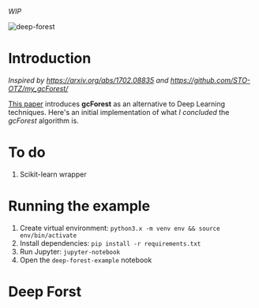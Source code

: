 *WIP*

![deep-forest](http://www.aimechanic.com/wp-content/uploads/2017/03/Deep-Forest.png)

# Introduction

*Inspired by https://arxiv.org/abs/1702.08835 and https://github.com/STO-OTZ/my_gcForest/*


[This paper](https://arxiv.org/abs/1702.08835) introduces **gcForest** as an alternative to
Deep Learning techniques. Here's an initial implementation of what *I concluded* the *gcForest* algorithm is.

# To do

1. Scikit-learn wrapper

# Running the example

1. Create virtual environment: `python3.x -m venv env && source env/bin/activate`
2. Install dependencies: `pip install -r requirements.txt`
3. Run Jupyter: `jupyter-notebook`
4. Open the `deep-forest-example` notebook
# Deep Forst
